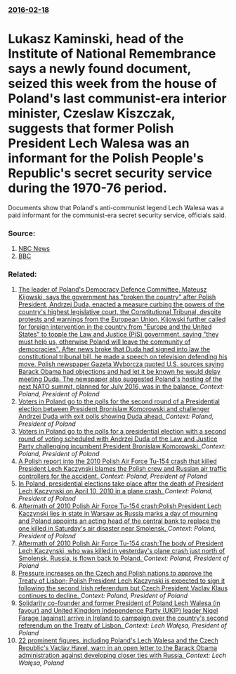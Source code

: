 ### [2016-02-18](/news/2016/02/18/index.md)

# Lukasz Kaminski, head of the Institute of National Remembrance says a newly found document, seized this week from the house of Poland's last communist-era interior minister, Czeslaw Kiszczak, suggests that former Polish President Lech Walesa was an informant for the Polish People's Republic's secret security service during the 1970-76 period. 

Documents show that Poland&#x27;s anti-communist legend Lech Walesa was a paid informant for the communist-era secret security service, officials said.


### Source:

1. [NBC News](http://www.nbcnews.com/news/world/lech-walesa-was-paid-informant-communist-regime-documents-n520591)
2. [BBC](http://www.bbc.co.uk/news/world-europe-35602437)

### Related:

1. [The leader of Poland's Democracy Defence Committee, Mateusz Kijowski, says the government has "broken the country" after Polish President, Andrzej Duda, enacted a measure curbing the powers of the country's  highest legislative court, the Constitutional Tribunal, despite protests and warnings from the European Union. Kijowski further called for foreign intervention in the country from "Europe and the United States" to topple the Law and Justice (PiS) government, saying "they must help us, otherwise Poland will leave the community of democracies". After news broke that Duda had signed into law the constitutional tribunal bill, he made a speech on television defending his move. Polish newspaper Gazeta Wyborcza quoted U.S. sources saying Barack Obama had objections and had let it be known he would delay meeting Duda. The newspaper also suggested Poland's hosting of the next NATO summit, planned for July 2016, was in the balance. ](/news/2015/12/28/the-leader-of-poland-s-democracy-defence-committee-mateusz-kijowski-says-the-government-has-broken-the-country-after-polish-president-a.md) _Context: Poland, President of Poland_
2. [Voters in Poland go to the polls for the second round of a Presidential election between President Bronislaw Komorowski and challenger Andrzej Duda with exit polls showing Duda ahead. ](/news/2015/05/24/voters-in-poland-go-to-the-polls-for-the-second-round-of-a-presidential-election-between-president-bronisaaw-komorowski-and-challenger-andr.md) _Context: Poland, President of Poland_
3. [Voters in Poland go to the polls for a presidential election with a second round of voting scheduled with Andrzej Duda of the Law and Justice Party challenging incumbent President Bronislaw Komorowski. ](/news/2015/05/10/voters-in-poland-go-to-the-polls-for-a-presidential-election-with-a-second-round-of-voting-scheduled-with-andrzej-duda-of-the-law-and-justic.md) _Context: Poland, President of Poland_
4. [A Polish report into the 2010 Polish Air Force Tu-154 crash that killed President Lech Kaczynski blames the Polish crew and Russian air traffic controllers for the accident. ](/news/2011/07/29/a-polish-report-into-the-2010-polish-air-force-tu-154-crash-that-killed-president-lech-kaczyaski-blames-the-polish-crew-and-russian-air-tra.md) _Context: Poland, President of Poland_
5. [In Poland, presidential elections take place after the death of President Lech Kaczynski on April 10, 2010 in a plane crash. ](/news/2010/06/20/in-poland-presidential-elections-take-place-after-the-death-of-president-lech-kaczyaski-on-april-10-2010-in-a-plane-crash.md) _Context: Poland, President of Poland_
6. [Aftermath of 2010 Polish Air Force Tu-154 crash:Polish President Lech Kaczynski lies in state in Warsaw as Russia marks a day of mourning and Poland appoints an acting head of the central bank to replace the one killed in Saturday's air disaster near Smolensk. ](/news/2010/04/12/aftermath-of-2010-polish-air-force-tu-154-crash-ppolish-president-lech-kaczyaski-lies-in-state-in-warsaw-as-russia-marks-a-day-of-mourning.md) _Context: Poland, President of Poland_
7. [Aftermath of 2010 Polish Air Force Tu-154 crash:The body of President Lech Kaczynski, who was killed in yesterday's plane crash just north of Smolensk, Russia, is flown back to Poland. ](/news/2010/04/11/aftermath-of-2010-polish-air-force-tu-154-crash-pthe-body-of-president-lech-kaczyaski-who-was-killed-in-yesterday-s-plane-crash-just-north.md) _Context: Poland, President of Poland_
8. [ Pressure increases on the Czech and Polish nations to approve the Treaty of Lisbon; Polish President Lech Kaczynski is expected to sign it following the second Irish referendum but Czech President Vaclav Klaus continues to decline. ](/news/2009/10/4/pressure-increases-on-the-czech-and-polish-nations-to-approve-the-treaty-of-lisbon-polish-president-lech-kaczyaski-is-expected-to-sign-it.md) _Context: Poland, President of Poland_
9. [ Solidarity co-founder and former President of Poland Lech Walesa (in favour) and United Kingdom Independence Party (UKIP) leader Nigel Farage (against) arrive in Ireland to campaign over the country's second referendum on the Treaty of Lisbon. ](/news/2009/09/18/solidarity-co-founder-and-former-president-of-poland-lech-waaasa-in-favour-and-united-kingdom-independence-party-ukip-leader-nigel-fa.md) _Context: Lech Wałęsa, President of Poland_
10. [ 22 prominent figures, including Poland's Lech Walesa and the Czech Republic's Vaclav Havel, warn in an open letter to the Barack Obama administration against developing closer ties with Russia. ](/news/2009/07/17/22-prominent-figures-including-poland-s-lech-waaasa-and-the-czech-republic-s-va-clav-havel-warn-in-an-open-letter-to-the-barack-obama-a.md) _Context: Lech Wałęsa, Poland_

